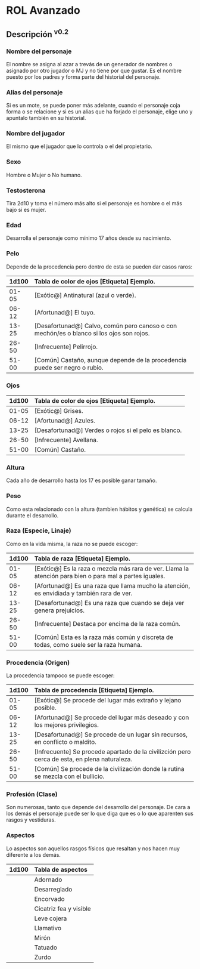 # ROL Avanzado
## Descripción <sup>v0.2</sup>

### Nombre del personaje
El nombre se asigna al azar a trevás de un generador de nombres o asignado por otro jugador o MJ y no tiene por que gustar. Es el nombre puesto por los padres y forma parte del historial del personaje.

### Alias del personaje
Si es un mote, se puede poner más adelante, cuando el personaje coja forma o se relacione y si es un alias que ha forjado el personaje, elige uno y apuntalo también en su historial.

### Nombre del jugador
El mismo que el jugador que lo controla o el del propietario.

### Sexo
Hombre o Mujer o No humano.

### Testosterona
Tira 2d10 y toma el número más alto si el personaje es hombre o el más bajo si es mujer.

### Edad
Desarrolla el personaje como mínimo 17 años desde su nacimiento.

### Pelo
Depende de la procedencia pero dentro de esta se pueden dar casos raros:

| 1d100 | Tabla de color de ojos [Etiqueta] Ejemplo. |
| :---- | :---- |
| 01-05 | [Exótic@] Antinatural (azul o verde). |
| 06-12 | [Afortunad@] El tuyo. |
| 13-25 | [Desafortunad@] Calvo, común pero canoso o con mechón/es o blanco si los ojos son rojos. |
| 26-50 | [Infrecuente] Pelirrojo. |
| 51-00 | [Común] Castaño, aunque depende de la procedencia puede ser negro o rubio. |

### Ojos
| 1d100 | Tabla de color de ojos [Etiqueta] Ejemplo. |
| :---- | :---- |
| 01-05 | [Exótic@] Grises. |
| 06-12 | [Afortunad@] Azules. |
| 13-25 | [Desafortunad@] Verdes o rojos si el pelo es blanco. |
| 26-50 | [Infrecuente] Avellana. |
| 51-00 | [Común] Castaño. |

### Altura
Cada año de desarrollo hasta los 17 es posible ganar tamaño.

### Peso
Como esta relacionado con la altura (tambien hábitos y genética) se calcula durante el desarrollo.

### Raza (Especie, Linaje)
Como en la vida misma, la raza no se puede escoger:

| 1d100 | Tabla de raza [Etiqueta] Ejemplo. |
| :---- | :---- |
| 01-05 | [Exótic@] Es la raza o mezcla más rara de ver. Llama la atención para bien o para mal a partes iguales. |
| 06-12 | [Afortunad@] Es una raza que llama mucho la atención, es envidiada y también rara de ver. |
| 13-25 | [Desafortunad@] Es una raza que cuando se deja ver genera prejuicios. |
| 26-50 | [Infrecuente] Destaca por encima de la raza común. |
| 51-00 | [Común] Esta es la raza más común y discreta de todas, como suele ser la raza humana. |

### Procedencia (Origen)
La procedencia tampoco se puede escoger:

| 1d100 | Tabla de procedencia [Etiqueta] Ejemplo. |
| :---- | :---- |
| 01-05 | [Exótic@] Se procede del lugar más extraño y lejano posible. |
| 06-12 | [Afortunad@] Se procede del lugar más deseado y con los mejores privilegios. |
| 13-25 | [Desafortunad@] Se procede de un lugar sin recursos, en conflicto o maldito. |
| 26-50 | [Infrecuente] Se procede apartado de la civilizción pero cerca de esta, en plena naturaleza. |
| 51-00 | [Común] Se procede de la civilización donde la rutina se mezcla con el bullicio. |

### Profesión (Clase)
Son numerosas, tanto que depende del desarrollo del personaje. De cara a los demás el personaje puede ser lo que diga que es o lo que aparenten sus rasgos y vestiduras.

### Aspectos
Lo aspectos son aquellos rasgos físicos que resaltan y nos hacen muy diferente a los demás.

| 1d100 | Tabla de aspectos |
| :---- | :---- |
| | Adornado | 
| | Desarreglado | 
| | Encorvado | 
| | Cicatriz fea y visible | 
| | Leve cojera | 
| | Llamativo |
| | Mirón |
| | Tatuado |  
| | Zurdo |  
